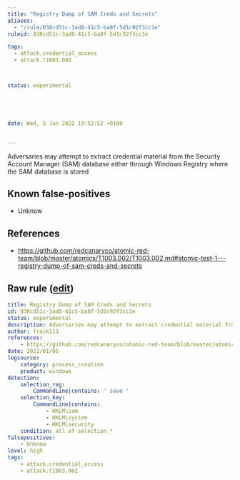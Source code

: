 ```yaml
---
title: "Registry Dump of SAM Creds and Secrets"
aliases:
  - "/rule/038cd51c-3ad8-41c5-ba8f-5d1c92f3cc1e"
ruleid: 038cd51c-3ad8-41c5-ba8f-5d1c92f3cc1e

tags:
  - attack.credential_access
  - attack.t1003.002



status: experimental





date: Wed, 5 Jan 2022 19:52:52 +0100


---
```


Adversaries may attempt to extract credential material from the Security Account Manager (SAM) database either through Windows Registry where the SAM database is stored

<!--more-->


## Known false-positives

* Unknow



## References

* https://github.com/redcanaryco/atomic-red-team/blob/master/atomics/T1003.002/T1003.002.md#atomic-test-1---registry-dump-of-sam-creds-and-secrets


## Raw rule ([edit](https://github.com/SigmaHQ/sigma/edit/master/rules/windows/process_creation/proc_creation_win_reg_dump_sam.yml))
```yaml
title: Registry Dump of SAM Creds and Secrets
id: 038cd51c-3ad8-41c5-ba8f-5d1c92f3cc1e
status: experimental
description: Adversaries may attempt to extract credential material from the Security Account Manager (SAM) database either through Windows Registry where the SAM database is stored
author: frack113
references:
    - https://github.com/redcanaryco/atomic-red-team/blob/master/atomics/T1003.002/T1003.002.md#atomic-test-1---registry-dump-of-sam-creds-and-secrets
date: 2022/01/05
logsource:
    category: process_creation
    product: windows
detection:
    selection_reg:
        CommandLine|contains: ' save '
    selection_key:
        CommandLine|contains: 
            - HKLM\sam
            - HKLM\system
            - HKLM\security
    condition: all of selection_*
falsepositives:
    - Unknow
level: high
tags:
    - attack.credential_access
    - attack.t1003.002

```
